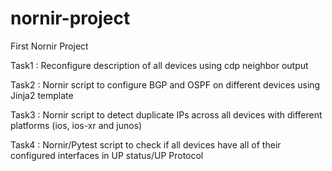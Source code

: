 # nornir-project
First Nornir Project

Task1 : Reconfigure description of all devices using cdp neighbor output

Task2 : Nornir script to configure BGP and OSPF on different devices using Jinja2 template

Task3 : Nornir script to detect duplicate IPs across all devices with different platforms (ios, ios-xr and junos)

Task4 : Nornir/Pytest script to check if all devices have all of their configured interfaces in UP status/UP Protocol
